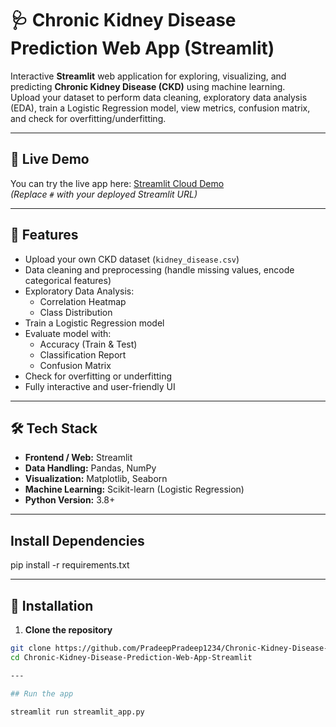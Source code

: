 # 🩺 Chronic Kidney Disease Prediction Web App (Streamlit)

Interactive **Streamlit** web application for exploring, visualizing, and predicting **Chronic Kidney Disease (CKD)** using machine learning.  
Upload your dataset to perform data cleaning, exploratory data analysis (EDA), train a Logistic Regression model, view metrics, confusion matrix, and check for overfitting/underfitting.

---

## 🔗 Live Demo
You can try the live app here: [Streamlit Cloud Demo](#)  
*(Replace `#` with your deployed Streamlit URL)*

---

## 📌 Features
- Upload your own CKD dataset (`kidney_disease.csv`)  
- Data cleaning and preprocessing (handle missing values, encode categorical features)  
- Exploratory Data Analysis:
  - Correlation Heatmap  
  - Class Distribution  
- Train a Logistic Regression model  
- Evaluate model with:
  - Accuracy (Train & Test)  
  - Classification Report  
  - Confusion Matrix  
- Check for overfitting or underfitting  
- Fully interactive and user-friendly UI

---

## 🛠️ Tech Stack
- **Frontend / Web:** Streamlit  
- **Data Handling:** Pandas, NumPy  
- **Visualization:** Matplotlib, Seaborn  
- **Machine Learning:** Scikit-learn (Logistic Regression)  
- **Python Version:** 3.8+  

---

## Install Dependencies

pip install -r requirements.txt

---

## 📂 Installation

1. **Clone the repository**
```bash
git clone https://github.com/PradeepPradeep1234/Chronic-Kidney-Disease-Prediction-Web-App-Streamlit.git
cd Chronic-Kidney-Disease-Prediction-Web-App-Streamlit

---

## Run the app

streamlit run streamlit_app.py
